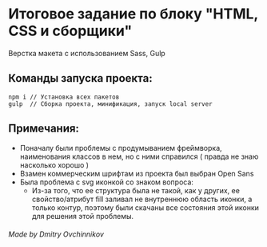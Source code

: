 # Итоговое задание по блоку "HTML, CSS и сборщики"

Верстка макета с использованием Sass, Gulp

## Команды запуска проекта:

    npm i // Установка всех пакетов
    gulp  // Сборка проекта, минификация, запуск local server 
    
## Примечания:

- Поначалу были проблемы с продумыванием фреймворка, наименования классов в нем, но с ними справился ( правда не знаю насколько хорошо )
- Взамен коммерческим шрифтам из проекта был выбран Open Sans
- Была проблема с svg иконкой со знаком вопроса:
    - Из-за того, что ее структура была не такой, как у других, ее свойство/атрибут fill заливал не внутреннюю область иконки, а только контур, поэтому были скачаны все состояния этой иконки для решения этой проблемы.

###### Made by Dmitry Ovchinnikov
